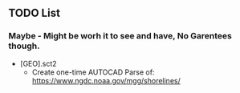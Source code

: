 ## TODO List

### Maybe - Might be worh it to see and have, No Garentees though.
- [GEO].sct2
  - Create one-time AUTOCAD Parse of: https://www.ngdc.noaa.gov/mgg/shorelines/

